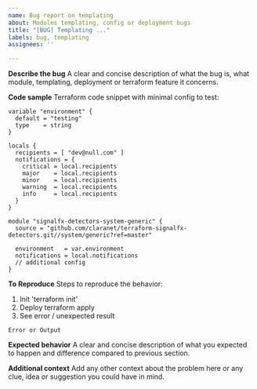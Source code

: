 ```yaml
---
name: Bug report on templating
about: Modules templating, config or deployment bugs
title: "[BUG] Templating ..."
labels: bug, templating
assignees: ''

---
```


**Describe the bug**
A clear and concise description of what the bug is, what module, templating, deployment or terraform feature it concerns.

**Code sample**
Terraform code snippet with minimal config to test:
```hcl
variable "environment" {
  default = "testing"
  type    = string
}

locals {
  recipients = [ "dev@null.com" ]
  notifications = {
    critical = local.recipients
    major    = local.recipients
    minor    = local.recipients
    warning  = local.recipients
    info     = local.recipients
  }
}

module "signalfx-detectors-system-generic" {
  source = "github.com/claranet/terraform-signalfx-detectors.git//system/generic?ref=master"

  environment   = var.environment
  notifications = local.notifications
  // additional config
}
``` 

**To Reproduce**
Steps to reproduce the behavior:
1. Init 'terraform init'
2. Deploy terraform apply
3. See error / unexpected result
```
Error or Output
```

**Expected behavior**
A clear and concise description of what you expected to happen and difference compared to previous section.

**Additional context**
Add any other context about the problem here or any clue, idea or suggestion you could have in mind.
